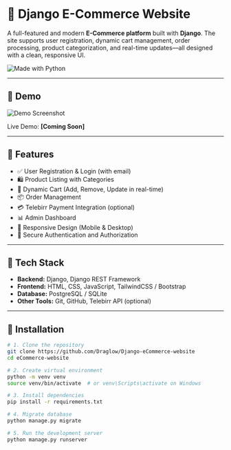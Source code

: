 # 🛒 Django E-Commerce Website

A full-featured and modern **E-Commerce platform** built with **Django**. The site supports user registration, dynamic cart management, order processing, product categorization, and real-time updates—all designed with a clean, responsive UI.


![Made with Python](https://img.shields.io/badge/Made%20with-Python%203.x-yellow?logo=python)

---

## 📸 Demo

![Demo Screenshot](https://i.imgur.com/cG1i2JO.png)

Live Demo: **[Coming Soon]**

---

## 🚀 Features

- ✅ User Registration & Login (with email)
- 🛍️ Product Listing with Categories
- 🛒 Dynamic Cart (Add, Remove, Update in real-time)
- 📦 Order Management
- 💳 Telebirr Payment Integration (optional)
- 📊 Admin Dashboard
- 📱 Responsive Design (Mobile & Desktop)
- 🔐 Secure Authentication and Authorization

---

## 🧱 Tech Stack

- **Backend:** Django, Django REST Framework
- **Frontend:** HTML, CSS, JavaScript, TailwindCSS / Bootstrap
- **Database:** PostgreSQL / SQLite
- **Other Tools:** Git, GitHub, Telebirr API (optional)

---


## 🔧 Installation

```bash
# 1. Clone the repository
git clone https://github.com/Draglow/Django-eCommerce-website
cd eCommerce-website

# 2. Create virtual environment
python -m venv venv
source venv/bin/activate  # or venv\Scripts\activate on Windows

# 3. Install dependencies
pip install -r requirements.txt

# 4. Migrate database
python manage.py migrate

# 5. Run the development server
python manage.py runserver

